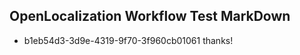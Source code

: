 ## OpenLocalization Workflow Test MarkDown
* b1eb54d3-3d9e-4319-9f70-3f960cb01061 thanks!

<!--HONumber=Jul16_HO5-->


